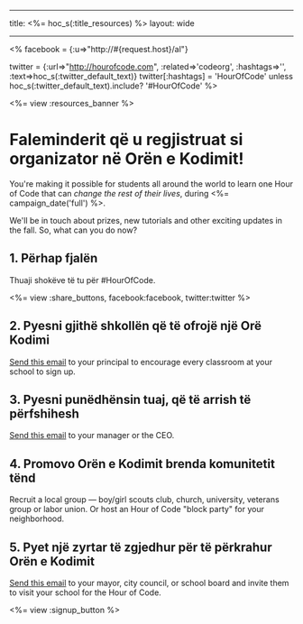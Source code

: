 * * *

title: <%= hoc_s(:title_resources) %> layout: wide

* * *

<% facebook = {:u=>"http://#{request.host}/al"}

twitter = {:url=>"http://hourofcode.com", :related=>'codeorg', :hashtags=>'', :text=>hoc_s(:twitter_default_text)} twitter[:hashtags] = 'HourOfCode' unless hoc_s(:twitter_default_text).include? '#HourOfCode' %>

<%= view :resources_banner %>

# Faleminderit që u regjistruat si organizator në Orën e Kodimit!

You're making it possible for students all around the world to learn one Hour of Code that can *change the rest of their lives*, during <%= campaign_date('full') %>.

We'll be in touch about prizes, new tutorials and other exciting updates in the fall. So, what can you do now?

## 1. Përhap fjalën

Thuaji shokëve të tu për #HourOfCode.

<%= view :share_buttons, facebook:facebook, twitter:twitter %>

## 2. Pyesni gjithë shkollën që të ofrojë një Orë Kodimi

[Send this email](<%= resolve_url('/resources#email') %>) to your principal to encourage every classroom at your school to sign up.

## 3. Pyesni punëdhënsin tuaj, që të arrish të përfshihesh

[Send this email](<%= resolve_url('/resources#email') %>) to your manager or the CEO.

## 4. Promovo Orën e Kodimit brenda komunitetit tënd

Recruit a local group — boy/girl scouts club, church, university, veterans group or labor union. Or host an Hour of Code "block party" for your neighborhood.

## 5. Pyet një zyrtar të zgjedhur për të përkrahur Orën e Kodimit

[Send this email](<%= resolve_url('/resources#politicians') %>) to your mayor, city council, or school board and invite them to visit your school for the Hour of Code.

<%= view :signup_button %>